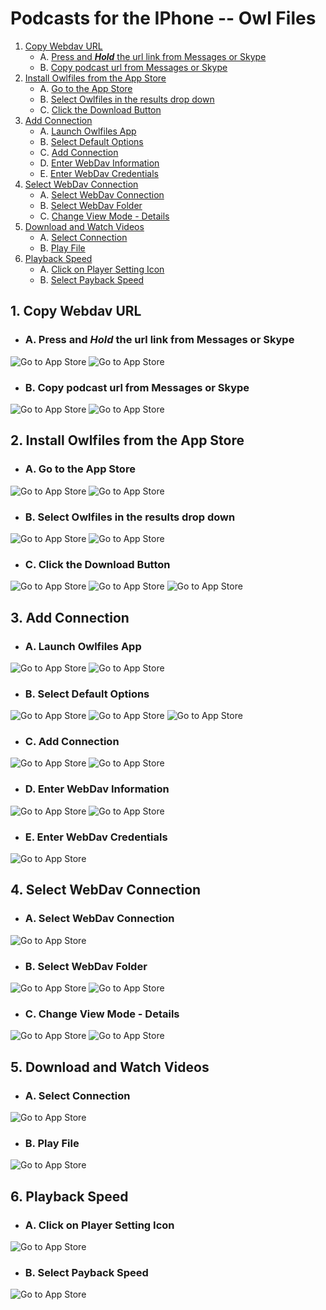 # Podcasts for the IPhone -- Owl Files

1. [Copy Webdav URL](#1-copy-webdav-url)
    * A. [Press and ___Hold___ the url link from Messages or Skype](#a-press-and-hold-the-url-link-from-messages-or-skype)
    * B. [Copy podcast url from Messages or Skype](#b-copy-podcast-url-from-messages-or-skype)
2. [Install Owlfiles from the App Store](#2-install-owlfiles-from-the-app-store)
    * A. [Go to the App Store](#a-go-to-the-app-store)
    * B. [Select Owlfiles in the results drop down](#b-select-owlfiles-in-the-results-drop-down)
    * C. [Click the Download Button](#c-click-the-download-button)
3. [Add Connection](#3-add-connection)
    * A. [Launch Owlfiles App](#a-launch-owlfiles-app)
    * B. [Select Default Options](#b-select-default-options)
    * C. [Add Connection](#3-add-connection)
    * D. [Enter WebDav Information](#d-enter-webdav-information)
    * E. [Enter WebDav Credentials](#e-enter-webdav-credentials)
4. [Select WebDav Connection](#4-select-webdav-connection)
    * A. [Select WebDav Connection](#a-select-webdav-connection)
    * B. [Select WebDav Folder](#b-select-webdav-folder)
    * C. [Change View Mode - Details](#c-change-view-mode---details)
5. [Download and Watch Videos](#5-download-and-watch-videos)
    * A. [Select Connection](#a-select-connection)
    * B. [Play File](#b-play-file)
6. [Playback Speed](#6-playback-speed)
    * A. [Click on Player Setting Icon](#a-click-on-player-setting-icon)
    * B. [Select Payback Speed](#b-select-payback-speed)
 
## 1. Copy Webdav URL

* ### A. Press and ___Hold___ the url link from Messages or Skype

![Go to App Store](images/rssradio/Messages01.png)
![Go to App Store](images/rssradio/Skype03.png)

* ### B. Copy podcast url from Messages or Skype

![Go to App Store](images/rssradio/Messages02.png)
![Go to App Store](images/rssradio/Skype01.png)

## 2. Install Owlfiles from the App Store

* ### A. Go to the App Store
![Go to App Store](images/rssradio/HomeScreen01.png)
![Go to App Store](images/rssradio/AppStore01.png)

* ### B. Select Owlfiles in the results drop down

![Go to App Store](images/rssradio/AppStore02.png)
![Go to App Store](images/owlfiles/MD-AppStore-Search.png)

* ### C. Click the Download Button
![Go to App Store](images/owlfiles/MD-AppStore-Get.png)
![Go to App Store](images/owlfiles/MD-AppStore-Install.png)
![Go to App Store](images/owlfiles/MD-AppStore-Install-Complete.png)

## 3. Add Connection

* ### A. Launch Owlfiles App
![Go to App Store](images/owlfiles/HomePage-Owlfiles.png)
![Go to App Store](images/owlfiles/MD-AppStore-Open.png)

* ### B. Select Default Options
![Go to App Store](images/owlfiles/MD-Owlfiles-Notifications.png)
![Go to App Store](images/owlfiles/MD-Owlfiles-AccessLocalNetwork.png)
![Go to App Store](images/owlfiles/MD-Owlfiles-Connections-Menu.png)

* ### C. Add Connection
![Go to App Store](images/owlfiles/MD-Owlfiles-Add-Connections.png)
![Go to App Store](images/owlfiles/MD-Owlfiles-Connections-ContextMenu.png)

* ### D. Enter WebDav Information
![Go to App Store](images/owlfiles/MD-Owlfiles-NewConnection.png)
![Go to App Store](images/owlfiles/MD-Owlfiles-FillForm.png)

* ### E. Enter WebDav Credentials
![Go to App Store](images/owlfiles/MD-Owlfiles-Login.png)

## 4. Select WebDav Connection

* ### A. Select WebDav Connection
![Go to App Store](images/owlfiles/MD-Owlfiles-Connections.png)

* ### B. Select WebDav Folder
![Go to App Store](images/owlfiles/MD-Owlfiles-WebDav-Root.png)
![Go to App Store](images/owlfiles/MD-Owlfiles-WebDav-Compressed-Chinese.png)

* ### C. Change View Mode - Details
![Go to App Store](images/owlfiles/MD-Owlfiles-WebDav-ViewMode-Menu.png)
![Go to App Store](images/owlfiles/MD-Owlfiles-WebDav-ViewMode.png)

## 5. Download and Watch Videos

* ### A. Select Connection
![Go to App Store](images/owlfiles/MD-Owlfiles-WebDav-FileList.png)

* ### B. Play File
![Go to App Store](images/owlfiles/MD-Owlfiles-Player-Exit.png)

## 6. Playback Speed

* ### A. Click on Player Setting Icon
![Go to App Store](images/owlfiles/MD-Owlfiles-Player-PlaybackSpeed-Menu.png)

* ### B. Select Payback Speed
![Go to App Store](images/owlfiles/MD-Owlfiles-Player-PlaybackSpeed.png)

